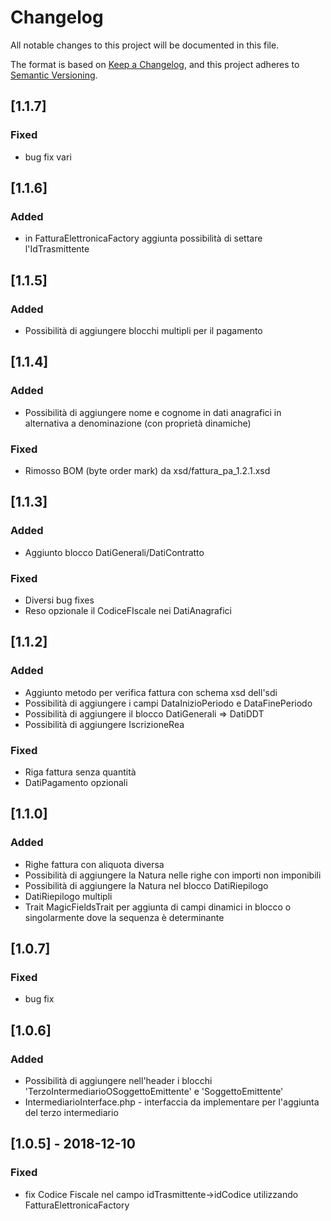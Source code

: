 # Changelog
All notable changes to this project will be documented in this file.

The format is based on [Keep a Changelog](https://keepachangelog.com/en/1.0.0/),
and this project adheres to [Semantic Versioning](https://semver.org/spec/v2.0.0.html).

## [1.1.7]
### Fixed
- bug fix vari

## [1.1.6]
### Added
- in FatturaElettronicaFactory aggiunta possibilità di settare l'IdTrasmittente

## [1.1.5]
### Added
- Possibilità di aggiungere blocchi multipli per il pagamento

## [1.1.4]
### Added
- Possibilità di aggiungere nome e cognome in dati anagrafici in alternativa a denominazione (con proprietà dinamiche)
### Fixed
- Rimosso BOM (byte order mark) da xsd/fattura_pa_1.2.1.xsd

## [1.1.3]
### Added
- Aggiunto blocco DatiGenerali/DatiContratto

### Fixed
- Diversi bug fixes
- Reso opzionale il CodiceFIscale nei DatiAnagrafici

## [1.1.2]
### Added
- Aggiunto metodo per verifica fattura con schema xsd dell'sdi
- Possibilità di aggiungere i campi DataInizioPeriodo e DataFinePeriodo
- Possibilità di aggiungere il blocco DatiGenerali => DatiDDT
- Possibilità di aggiungere IscrizioneRea

### Fixed
- Riga fattura senza quantità
- DatiPagamento opzionali

## [1.1.0]
### Added
- Righe fattura con aliquota diversa
- Possibilità di aggiungere la Natura nelle righe con importi non imponibili
- Possibilità di aggiungere la Natura nel blocco DatiRiepilogo
- DatiRiepilogo multipli
- Trait MagicFieldsTrait per aggiunta di campi dinamici in blocco o singolarmente dove la sequenza è determinante

## [1.0.7]
### Fixed
- bug fix

## [1.0.6]
### Added
- Possibilità di aggiungere nell'header i blocchi 'TerzoIntermediarioOSoggettoEmittente' e 'SoggettoEmittente' 
- IntermediarioInterface.php - interfaccia da implementare per l'aggiunta del terzo intermediario

## [1.0.5] - 2018-12-10
### Fixed
- fix Codice Fiscale nel campo idTrasmittente->idCodice utilizzando FatturaElettronicaFactory

